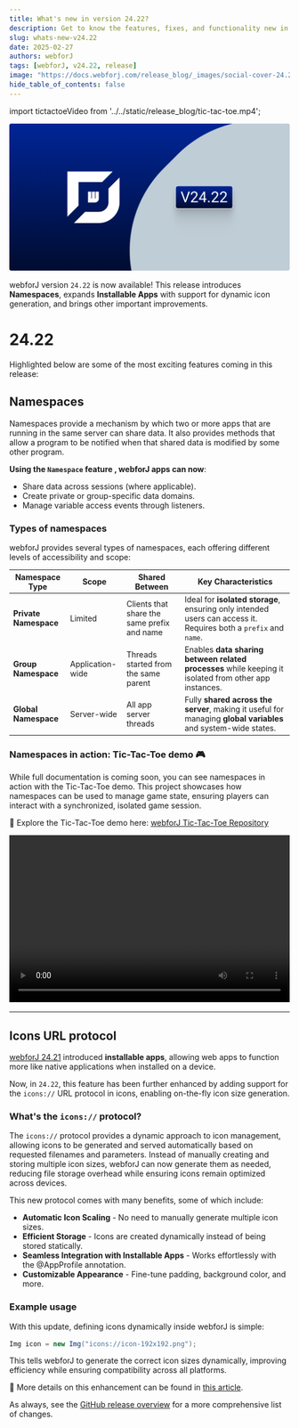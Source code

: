 ```yaml
---
title: What's new in version 24.22?
description: Get to know the features, fixes, and functionality new in webforJ version 24.22.
slug: whats-new-v24.22
date: 2025-02-27
authors: webforJ
tags: [webforJ, v24.22, release]
image: "https://docs.webforj.com/release_blog/_images/social-cover-24.22.png"
hide_table_of_contents: false
---
```


import tictactoeVideo from '../../static/release_blog/tic-tac-toe.mp4';

![cover image](../../static/release_blog/_images/24.22.png)

<!-- vale off -->
webforJ version `24.22` is now available! This release introduces **Namespaces**, expands **Installable Apps** with support for dynamic icon generation, and brings other important improvements.
<!-- vale on -->
<!-- truncate -->

# 24.22

Highlighted below are some of the most exciting features coming in this release:

## Namespaces

Namespaces provide a mechanism by which two or more apps that are running in the same server can share data. It also provides methods that allow a program to be notified when that shared data is modified by some other program.

**Using the `Namespace` feature , webforJ apps can now**:

- Share data across sessions (where applicable).
- Create private or group-specific data domains.
- Manage variable access events through listeners.

### Types of namespaces

webforJ provides several types of namespaces, each offering different levels of accessibility and scope:

| **Namespace Type**    | **Scope**          | **Shared Between**                    | **Key Characteristics** |
|----------------------|------------------|------------------------------------|-------------------------|
| **Private Namespace** | Limited         | Clients that share the same prefix and name | Ideal for **isolated storage**, ensuring only intended users can access it. Requires both a `prefix` and `name`. |
| **Group Namespace**   | Application-wide | Threads started from the same parent | Enables **data sharing between related processes** while keeping it isolated from other app instances. |
| **Global Namespace**  | Server-wide     | All app server threads      | Fully **shared across the server**, making it useful for managing **global variables** and system-wide states. |


### Namespaces in action: Tic-Tac-Toe demo 🎮

While full documentation is coming soon, you can see namespaces in action with the Tic-Tac-Toe demo. This project showcases how namespaces can be used to manage game state, ensuring players can interact with a synchronized, isolated game session.

🚀 Explore the Tic-Tac-Toe demo here:
[webforJ Tic-Tac-Toe Repository](https://github.com/webforj/webforj-tictactoe)

<video width="100%" height="300px" controls>
  <source src={tictactoeVideo} type="video/mp4" />
</video>

---

## Icons URL protocol

[webforJ 24.21](/blog/whats-new-v24.21) introduced **installable apps**, allowing web apps to function more like native applications when installed on a device. 

Now, in `24.22`, this feature has been further enhanced by adding support for the `icons://` URL protocol in icons, enabling on-the-fly icon size generation.

### What's the `icons://` protocol?
The `icons://` protocol provides a dynamic approach to icon management, allowing icons to be generated and served automatically based on requested filenames and parameters. Instead of manually creating and storing multiple icon sizes, webforJ can now generate them as needed, reducing file storage overhead while ensuring icons remain optimized across devices.

This new protocol comes with many benefits, some of which include:

- **Automatic Icon Scaling** - No need to manually generate multiple icon sizes.
- **Efficient Storage** - Icons are created dynamically instead of being stored statically.
- **Seamless Integration with Installable Apps** - Works effortlessly with the @AppProfile annotation.
- **Customizable Appearance** - Fine-tune padding, background color, and more.

### Example usage
With this update, defining icons dynamically inside webforJ is simple:

```java
Img icon = new Img("icons://icon-192x192.png");
```

This tells webforJ to generate the correct icon sizes dynamically, improving efficiency while ensuring compatibility across all platforms.

🔗 More details on this enhancement can be found in [this article](../../docs/managing-resources/assets-protocols#the-icons-protocol).


As always, see the [GitHub release overview](https://github.com/webforj/webforj/releases/tag/24.22) for a more comprehensive list of changes. 